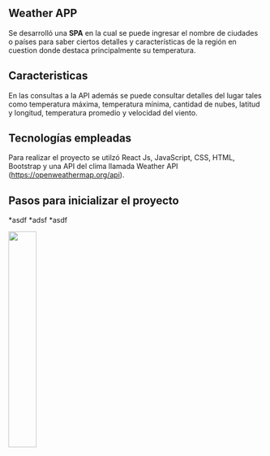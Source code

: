 ## Weather APP

Se desarrolló una **SPA** en la cual se puede ingresar el nombre de ciudades o países para saber ciertos detalles y características de la región en cuestion donde destaca principalmente su temperatura.

## Caracteristicas

En las consultas a la API además se puede consultar detalles del lugar tales como temperatura máxima, temperatura mínima, cantidad de nubes, latitud y longitud, temperatura promedio y velocidad del viento.

## Tecnologías empleadas

Para realizar el proyecto se utilzó React Js, JavaScript, CSS, HTML, Bootstrap y una API del clima llamada Weather API (https://openweathermap.org/api).

## Pasos para inicializar el proyecto

*asdf
*adsf
*asdf





<img src="https://pbs.twimg.com/media/EiAAHfoU4AADis4?format=jpg&name=small" width="33%">
